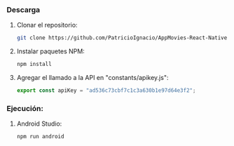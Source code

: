 ### Descarga

1. Clonar el repositorio:
   ```sh
   git clone https://github.com/PatricioIgnacio/AppMovies-React-Native
   ```
2. Instalar paquetes NPM:
   ```sh
   npm install
   ```
3. Agregar el llamado a la API en "constants/apikey.js":
   ```js
   export const apiKey = "ad536c73cbf7c1c3a630b1e97d64e3f2";
   ```

### Ejecución:

1. Android Studio:
   ```sh
   npm run android
   ```
